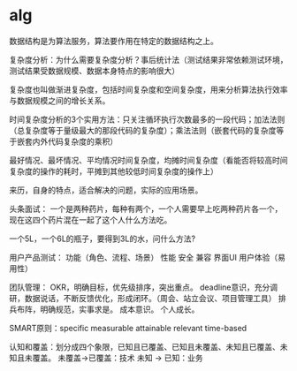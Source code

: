 # alg

数据结构是为算法服务，算法要作用在特定的数据结构之上。

复杂度分析：为什么需要复杂度分析？事后统计法（测试结果非常依赖测试环境，测试结果受数据规模、数据本身特点的影响很大）

复杂度也叫做渐进复杂度，包括时间复杂度和空间复杂度，用来分析算法执行效率与数据规模之间的增长关系。

时间复杂度分析的3个实用方法：只关注循环执行次数最多的一段代码；加法法则（总复杂度等于量级最大的那段代码的复杂度）；乘法法则（嵌套代码的复杂度等于嵌套内外代码复杂度的乘积）

最好情况、最坏情况、平均情况时间复杂度，均摊时间复杂度（看能否将较高时间复杂度的操作的耗时，平摊到其他较低时间复杂度的操作上）


来历，自身的特点，适合解决的问题，实际的应用场景。



头条面试：
一个是两种药片，每种有两个，一个人需要早上吃两种药片各一个，现在这四个药片混在一起了这个人什么方法吃。

一个5L，一个6L的瓶子，要得到3L的水，问什么方法?


用户产品测试：
 功能（角色、流程、场景）
 性能
 安全
 兼容
 界面UI
 用户体验（易用性）


团队管理：
	OKR，明确目标，优先级排序，突出重点。
	deadline意识，充分调研，数据说话，不断反馈优化，形成闭环。（周会、站立会议、项目管理工具）
	排兵布阵，明确规范，实事求是。
	成本意识。
	个人成长。


SMART原则：specific measurable attainable relevant time-based


认知和覆盖：划分成四个象限，已知且已覆盖、已知且未覆盖、未知且已覆盖、未知且未覆盖。
未覆盖->已覆盖：技术
未知  ->  已知：业务
